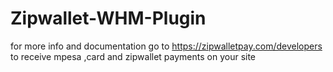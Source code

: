 # Zipwallet-WHM-Plugin
for more info and documentation go to https://zipwalletpay.com/developers to receive mpesa ,card and zipwallet payments on your site
